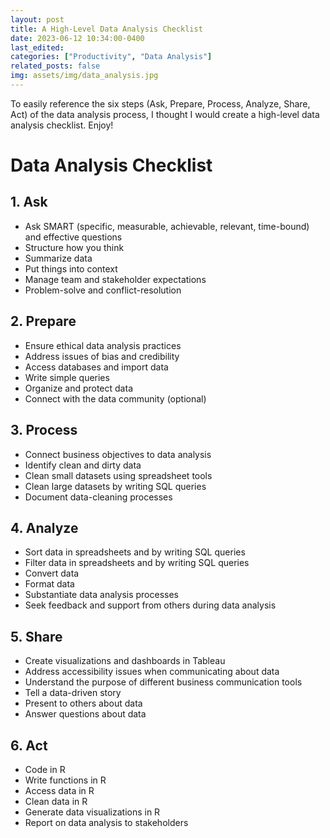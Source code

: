 ```yaml
---
layout: post
title: A High-Level Data Analysis Checklist
date: 2023-06-12 10:34:00-0400
last_edited:
categories: ["Productivity", "Data Analysis"]
related_posts: false
img: assets/img/data_analysis.jpg
---
```


To easily reference the six steps (Ask, Prepare, Process, Analyze, Share, Act) of the data analysis process, I thought I would create a high-level data analysis checklist. Enjoy! 

# Data Analysis Checklist

## 1. Ask
- Ask SMART (specific, measurable, achievable, relevant, time-bound) and effective questions
- Structure how you think
- Summarize data
- Put things into context
- Manage team and stakeholder expectations
- Problem-solve and conflict-resolution

## 2. Prepare
- Ensure ethical data analysis practices
- Address issues of bias and credibility
- Access databases and import data
- Write simple queries
- Organize and protect data
- Connect with the data community (optional)

## 3. Process
- Connect business objectives to data analysis
- Identify clean and dirty data
- Clean small datasets using spreadsheet tools
- Clean large datasets by writing SQL queries
- Document data-cleaning processes

## 4. Analyze
- Sort data in spreadsheets and by writing SQL queries
- Filter data in spreadsheets and by writing SQL queries
- Convert data
- Format data
- Substantiate data analysis processes
- Seek feedback and support from others during data analysis

## 5. Share
- Create visualizations and dashboards in Tableau
- Address accessibility issues when communicating about data
- Understand the purpose of different business communication tools
- Tell a data-driven story
- Present to others about data
- Answer questions about data

## 6. Act 
- Code in R
- Write functions in R
- Access data in R
- Clean data in R
- Generate data visualizations in R
- Report on data analysis to stakeholders

